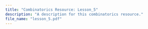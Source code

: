 ```yaml
---
title: "Combinatorics Resource: Lesson_5"
description: "A description for this combinatorics resource."
file_name: "lesson_5.pdf"
---
```

